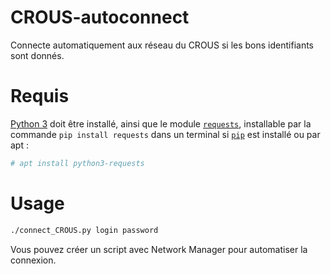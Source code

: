 # CROUS-autoconnect
Connecte automatiquement aux réseau du CROUS si les bons identifiants sont donnés.

# Requis
[Python 3](https://www.python.org/downloads) doit être installé, ainsi que le module [`requests`](https://pypi.org/project/requests), installable par la commande `pip install requests` dans un terminal si [`pip`](https://pip.pypa.io/en/stable/installing) est installé ou par apt :

```bash
# apt install python3-requests
```

# Usage
```bash
./connect_CROUS.py login password
```

Vous pouvez créer un script avec Network Manager pour automatiser la connexion.
